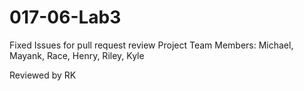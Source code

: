 # 017-06-Lab3
Fixed Issues for pull request review
Project Team Members: Michael, Mayank, Race, Henry, Riley, Kyle

Reviewed by RK
